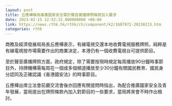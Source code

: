 ```yaml
---
layout: post
title: 丘應樺稱為推廣國家安全需於聲音廣播牌照條款加入要求
date: 2023-02-15 12:52:22.000000000 +08:00
link: https://news.rthk.hk/rthk/ch/component/k2/1687972-20230215.htm
categories: rthk
---
```


商務及經濟發展局局長丘應樺表示，有線電視交還本地收費電視服務牌照，純粹是有線電視按市場需要作出的商業決定，本港仍有一個收費電視台可提供節目。

至於聲音廣播牌照方面，政府規定，除了需要按現時規定每周播放90分鐘時事節目外，持牌機構需每周在一個或多個頻道播放至少30分鐘有關國民教育、國民身分認同及正確認識《香港國安法》的時事節目。

丘應樺出席立法會前廳交流會後亦回應有關提問時指出，為配合推廣國家安全及青年發展，當局提出在牌照條款內加入對節目的一些要求，當局將來會不時作出檢討。
